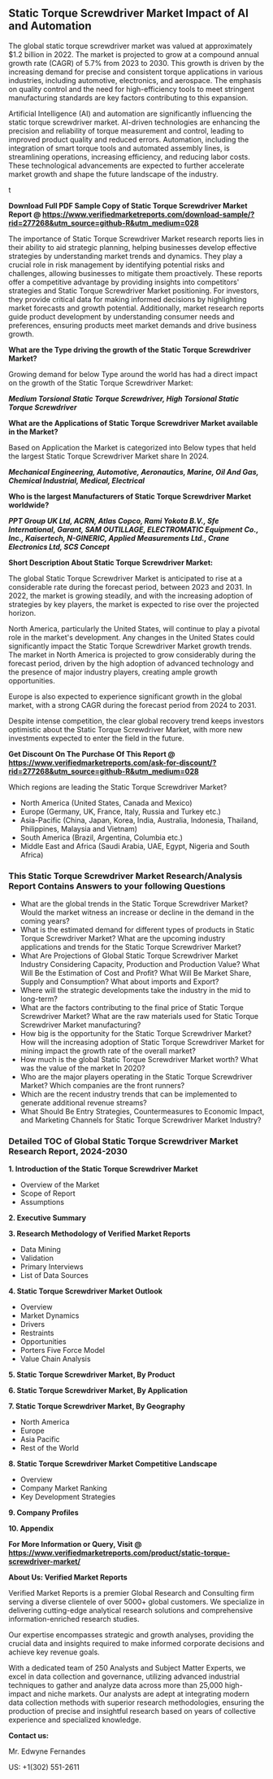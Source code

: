 <h2>Static Torque Screwdriver Market Impact of AI and Automation</h2><p>The global static torque screwdriver market was valued at approximately $1.2 billion in 2022. The market is projected to grow at a compound annual growth rate (CAGR) of 5.7% from 2023 to 2030. This growth is driven by the increasing demand for precise and consistent torque applications in various industries, including automotive, electronics, and aerospace. The emphasis on quality control and the need for high-efficiency tools to meet stringent manufacturing standards are key factors contributing to this expansion.</p><p>Artificial Intelligence (AI) and automation are significantly influencing the static torque screwdriver market. AI-driven technologies are enhancing the precision and reliability of torque measurement and control, leading to improved product quality and reduced errors. Automation, including the integration of smart torque tools and automated assembly lines, is streamlining operations, increasing efficiency, and reducing labor costs. These technological advancements are expected to further accelerate market growth and shape the future landscape of the industry.</p>t</p><p id="" class=""><strong>Download Full PDF Sample Copy of Static Torque Screwdriver Market Report @ <a href="https://www.verifiedmarketreports.com/download-sample/?rid=277268&utm_source=github-R&utm_medium=028" target="_blank">https://www.verifiedmarketreports.com/download-sample/?rid=277268&utm_source=github-R&utm_medium=028</a></strong></p><p>The importance of&nbsp;Static Torque Screwdriver Market research reports lies in their ability to aid strategic planning, helping businesses develop effective strategies by understanding market trends and dynamics. They play a crucial role in risk management by identifying potential risks and challenges, allowing businesses to mitigate them proactively. These reports offer a competitive advantage by providing insights into competitors' strategies and Static Torque Screwdriver Market positioning. For investors, they provide critical data for making informed decisions by highlighting market forecasts and growth potential. Additionally, market research reports guide product development by understanding consumer needs and preferences, ensuring products meet market demands and drive business growth.</p><p><strong>What are the&nbsp;Type driving the growth of the Static Torque Screwdriver Market?</strong></p><p id="" class="">Growing demand for below Type around the world has had a direct impact on the growth of the Static Torque Screwdriver Market:</p><em><strong>Medium Torsional Static Torque Screwdriver, High Torsional Static Torque Screwdriver</strong></em></p><strong>What are the&nbsp;Applications&nbsp;of Static Torque Screwdriver Market available in the Market?</strong></p><p id="" class="">Based on Application the Market is categorized into Below types that held the largest Static Torque Screwdriver Market share In 2024.</p><em><strong>Mechanical Engineering, Automotive, Aeronautics, Marine, Oil And Gas, Chemical Industrial, Medical, Electrical</strong></em></p><strong>Who is the largest Manufacturers of Static Torque Screwdriver Market worldwide?</strong></p><p><em><strong>PPT Group UK Ltd, ACRN, Atlas Copco, Rami Yokota B.V., Sfe International, Garant, SAM OUTILLAGE, ELECTROMATIC Equipment Co., Inc., Kaisertech, N-GINERIC, Applied Measurements Ltd., Crane Electronics Ltd, SCS Concept</strong></em></p><p id="" class=""><strong>Short Description About Static Torque Screwdriver Market:</strong></p><p>The global Static Torque Screwdriver Market is anticipated to rise at a considerable rate during the forecast period, between 2023 and 2031. In 2022, the market is growing steadily, and with the increasing adoption of strategies by key players, the market is expected to rise over the projected horizon.</p><p>North America, particularly the United States, will continue to play a pivotal role in the market's development. Any changes in the United States could significantly impact the Static Torque Screwdriver Market growth trends. The market in North America is projected to grow considerably during the forecast period, driven by the high adoption of advanced technology and the presence of major industry players, creating ample growth opportunities.</p><p>Europe is also expected to experience significant growth in the global market, with a strong CAGR during the forecast period from 2024 to 2031.</p><p>Despite intense competition, the clear global recovery trend keeps investors optimistic about the Static Torque Screwdriver Market, with more new investments expected to enter the field in the future.</p><p id="" class=""><strong>Get Discount On The Purchase Of This Report @ <a href="https://www.verifiedmarketreports.com/ask-for-discount/?rid=277268&utm_source=github-R&utm_medium=028" target="_blank">https://www.verifiedmarketreports.com/ask-for-discount/?rid=277268&utm_source=github-R&utm_medium=028</a></strong></p>Which regions are leading the Static Torque Screwdriver Market?</p><ul><li>North America (United States, Canada and Mexico)</li><li>Europe (Germany, UK, France, Italy, Russia and Turkey etc.)</li><li>Asia-Pacific (China, Japan, Korea, India, Australia, Indonesia, Thailand, Philippines, Malaysia and Vietnam)</li><li>South America (Brazil, Argentina, Columbia etc.)</li><li>Middle East and Africa (Saudi Arabia, UAE, Egypt, Nigeria and South Africa)</li></ul><h3 id="" class="">This Static Torque Screwdriver Market Research/Analysis Report Contains Answers to your following Questions</h3><ul><li>What are the global trends in the Static Torque Screwdriver Market? Would the market witness an increase or decline in the demand in the coming years?</li><li>What is the estimated demand for different types of products in Static Torque Screwdriver Market? What are the upcoming industry applications and trends for the Static Torque Screwdriver Market?</li><li>What Are Projections of Global Static Torque Screwdriver Market Industry Considering Capacity, Production and Production Value? What Will Be the Estimation of Cost and Profit? What Will Be Market Share, Supply and Consumption? What about imports and Export?</li><li>Where will the strategic developments take the industry in the mid to long-term?</li><li>What are the factors contributing to the final price of Static Torque Screwdriver Market? What are the raw materials used for Static Torque Screwdriver Market manufacturing?</li><li>How big is the opportunity for the Static Torque Screwdriver Market? How will the increasing adoption of Static Torque Screwdriver Market for mining impact the growth rate of the overall market?</li><li>How much is the global Static Torque Screwdriver Market worth? What was the value of the market In 2020?</li><li>Who are the major players operating in the Static Torque Screwdriver Market? Which companies are the front runners?</li><li>Which are the recent industry trends that can be implemented to generate additional revenue streams?</li><li>What Should Be Entry Strategies, Countermeasures to Economic Impact, and Marketing Channels for Static Torque Screwdriver Market Industry?</li></ul><h3 id="" class="">Detailed TOC of Global Static Torque Screwdriver Market Research Report, 2024-2030</h3><p id="" class=""><strong>1. Introduction of the Static Torque Screwdriver Market</strong></p><ul><li>Overview of the Market</li><li>Scope of Report</li><li>Assumptions</li></ul><p id="" class=""><strong>2. Executive Summary</strong></p><p id="" class=""><strong>3. Research Methodology of Verified Market Reports</strong></p><ul><li>Data Mining</li><li>Validation</li><li>Primary Interviews</li><li>List of Data Sources</li></ul><p id="" class=""><strong>4. Static Torque Screwdriver Market Outlook</strong></p><ul><li>Overview</li><li>Market Dynamics</li><li>Drivers</li><li>Restraints</li><li>Opportunities</li><li>Porters Five Force Model</li><li>Value Chain Analysis</li></ul><p id="" class=""><strong>5. Static Torque Screwdriver Market, By Product</strong></p><p id="" class=""><strong>6. Static Torque Screwdriver Market, By Application</strong></p><p id="" class=""><strong>7. Static Torque Screwdriver Market, By Geography</strong></p><ul><li>North America</li><li>Europe</li><li>Asia Pacific</li><li>Rest of the World</li></ul><p id="" class=""><strong>8. Static Torque Screwdriver Market Competitive Landscape</strong></p><ul><li>Overview</li><li>Company Market Ranking</li><li>Key Development Strategies</li></ul><p id="" class=""><strong>9. Company Profiles</strong></p><p id="" class=""><strong>10. Appendix</strong></p><p id="" class=""><strong>For More Information or Query, Visit @ <a href="https://www.verifiedmarketreports.com/product/static-torque-screwdriver-market/" target="_blank">https://www.verifiedmarketreports.com/product/static-torque-screwdriver-market/</a></strong></p><p id="" class=""><strong>About Us: Verified Market Reports</strong></p><p id="" class="">Verified Market Reports is a premier Global Research and Consulting firm serving a diverse clientele of over 5000+ global customers. We specialize in delivering cutting-edge analytical research solutions and comprehensive information-enriched research studies.</p><p id="" class="">Our expertise encompasses strategic and growth analyses, providing the crucial data and insights required to make informed corporate decisions and achieve key revenue goals.</p><p id="" class="">With a dedicated team of 250 Analysts and Subject Matter Experts, we excel in data collection and governance, utilizing advanced industrial techniques to gather and analyze data across more than 25,000 high-impact and niche markets. Our analysts are adept at integrating modern data collection methods with superior research methodologies, ensuring the production of precise and insightful research based on years of collective experience and specialized knowledge.</p><p id="" class=""><strong>Contact us:</strong></p><p id="" class="">Mr. Edwyne Fernandes</p><p id="" class="">US: +1(302) 551-2611</p>